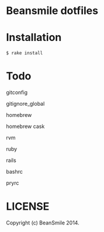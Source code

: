 # Beansmile dotfiles

# Installation
```
$ rake install
```

# Todo

gitconfig

gitignore_global

homebrew

homebrew cask

rvm

ruby

rails

bashrc

pryrc

# LICENSE

Copyright (c) BeanSmile 2014.
